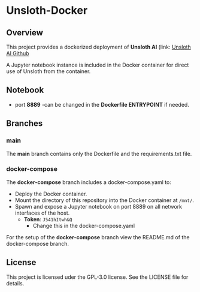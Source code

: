 # Unsloth-Docker 

## Overview

This project provides a dockerized deployment of **Unsloth AI** (link: [Unsloth AI Github](https://github.com/unslothai/unsloth)

A Jupyter notebook instance is included in the Docker container for direct use of Unsloth from the container. 

## Notebook
- port **8889** 
	-can be changed in the **Dockerfile ENTRYPOINT** if needed.

## Branches
### main
The **main** branch contains only the Dockerfile and the requirements.txt file.

### docker-compose
The **docker-compose** branch includes a docker-compose.yaml to:
- Deploy the Docker container.
- Mount the directory of this repository into the Docker container at `/mnt/`.
- Spawn and expose a Jupyter notebook on port 8889 on all network interfaces of the host.
    - **Token**: `J541hItwh&Q`
    	- Change this in the docker-compose.yaml

For the setup of the **docker-compose** branch view the README.md of the docker-compose branch.

## License
This project is licensed uder the GPL-3.0 license. See the LICENSE file for details.

